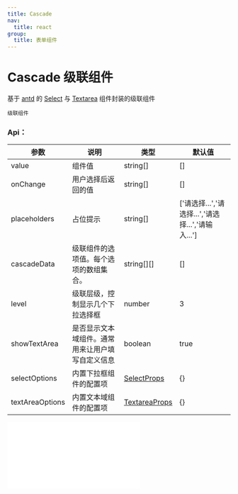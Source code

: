 ```yaml
---
title: Cascade
nav:
  title: react
group:
  title: 表单组件
---
```


# Cascade 级联组件

基于 <a href="https://ant-design.antgroup.com/index-cn" target="_blank">antd</a> 的 <a href="https://ant-design.antgroup.com/components/select-cn" target="_blank">Select</a> 与 <a href="https://ant-design.antgroup.com/components/input-cn#inputtextarea" target="_blank">Textarea</a> 组件封装的级联组件

<code src='./Cascade.tsx'>级联组件</code>

### Api：

| 参数            | 说明                                             | 类型                                                                                                          | 默认值                                            |
| --------------- | ------------------------------------------------ | ------------------------------------------------------------------------------------------------------------- | ------------------------------------------------- |
| value           | 组件值                                           | string[]                                                                                                      | []                                                |
| onChange        | 用户选择后返回的值                               | string[]                                                                                                      | []                                                |
| placeholders    | 占位提示                                         | string[]                                                                                                      | ['请选择...','请选择...','请选择...','请输入...'] |
| cascadeData     | 级联组件的选项值。每个选项的数组集合。           | string[][]                                                                                                    | []                                                |
| level           | 级联层级，控制显示几个下拉选择框                 | number                                                                                                        | 3                                                 |
| showTextArea    | 是否显示文本域组件。通常用来让用户填写自定义信息 | boolean                                                                                                       | true                                              |
| selectOptions   | 内置下拉框组件的配置项                           | <a href="https://ant-design.antgroup.com/components/select-cn" target="_blank">SelectProps</a>                | {}                                                |
| textAreaOptions | 内置文本域组件的配置项                           | <a href="https://ant-design.antgroup.com/components/input-cn#inputtextarea" target="_blank">TextareaProps</a> | {}                                                |

<embed src="../index.md#L16-L20"></embed>

​
​
​
​
​
​

    	​
